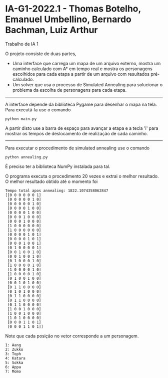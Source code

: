 # IA-G1-2022.1 - Thomas Botelho, Emanuel Umbellino, Bernardo Bachman, Luiz Arthur

Trabalho de IA 1

O projeto consiste de duas partes,

- Uma interface que carrega um mapa de um arquivo externo, mostra um caminho calculado com A\* em tempo real e mostra os personagens escolhidos para cada etapa a partir de um arquivo com resultados pré-calculado.
- Um solver que usa o processo de Simulated Annealing para solucionar o problema da escolha de personagens para cada etapa.

---

A interface depende da biblioteca Pygame para desenhar o mapa na tela. Para executá-la use o comando

```
python main.py
```

A partir disto use a barra de espaço para avançar a etapa e a tecla 'i' para mostrar os tempos de deslocamento de realização de cada caminho.

---

Para executar o procedimento de simulated annealing use o comando

```
python annealing.py
```

É preciso ter a biblioteca NumPy instalada para tal.

O programa executa o procedimento 20 vezes e extrai o melhor resultado.
O melhor resultado obtido até o momento foi

```
Tempo total apos annealing: 1822.1074358062847
[[0 0 0 0 0 0 1]
 [0 0 0 0 0 1 0]
 [0 0 0 0 0 1 0]
 [0 0 0 0 1 0 0]
 [0 0 0 0 1 0 0]
 [0 0 0 1 0 0 0]
 [0 0 0 1 0 0 0]
 [1 0 0 0 0 0 0]
 [1 0 0 0 0 0 0]
 [0 0 0 0 1 0 1]
 [0 0 0 0 1 0 1]
 [0 0 0 1 0 0 1]
 [0 1 0 0 0 0 1]
 [0 0 1 0 0 1 0]
 [0 0 1 0 0 1 0]
 [0 1 0 0 0 1 0]
 [1 0 0 0 0 1 0]
 [1 0 0 0 0 1 0]
 [1 0 0 0 0 1 0]
 [0 1 0 0 1 0 0]
 [0 0 1 0 1 0 0]
 [0 1 1 0 0 0 0]
 [0 1 0 1 0 0 0]
 [0 1 1 0 0 0 0]
 [0 1 1 0 0 0 0]
 [0 1 1 0 0 0 0]
 [1 0 0 1 0 0 0]
 [1 0 0 1 0 0 0]
 [1 0 1 0 0 0 0]
 [0 0 0 1 1 0 1]
 [0 0 0 1 1 0 1]]
```

Note que cada posição no vetor corresponde a um personagem.

```
1: Aang
2: Zukko
3: Toph
4: Katara
5: Sokka
6: Appa
7: Momo
```
